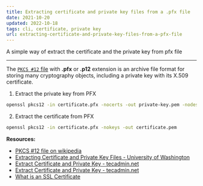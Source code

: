 ```yaml
---
title: Extracting certificate and private key files from a .pfx file
date: 2021-10-20
updated: 2022-10-18
tags: cli, certificate, private key
url: extracting-certificate-and-private-key-files-from-a-pfx-file
---
```


A simple way of extract the certificate and the private key from pfx file

---

The [`PKCS #12` file](https://en.wikipedia.org/wiki/PKCS_12) with **.pfx** or **.p12** extension is an archive file format for storing many cryptography objects, including a private key with its X.509 certificate.

1. Extract the private key from PFX

```bash
openssl pkcs12 -in certificate.pfx -nocerts -out private-key.pem -nodes
```

2. Extract the certificate from PFX

```bash
openssl pkcs12 -in certificate.pfx -nokeys -out certificate.pem
```

**Resources:**
- [PKCS #12 file on wikipedia](https://en.wikipedia.org/wiki/PKCS_12)
- [Extracting Certificate and Private Key Files - University of Washington](https://wiki.cac.washington.edu/display/infra/Extracting+Certificate+and+Private+Key+Files+from+a+.pfx+File)
- [Extract Certificate and Private Key - tecadmin.net](https://tecadmin.net/extract-private-key-and-certificate-files-from-pfx-file/)
- [Extract Certificate and Private Key - tecadmin.net](https://tecadmin.net/extract-private-key-and-certificate-files-from-pfx-file/)
- [What is an SSL Certificate](https://www.digicert.com/what-is-an-ssl-certificate)
